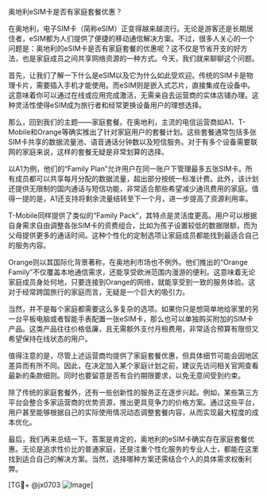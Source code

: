奥地利eSIM卡是否有家庭套餐优惠？

在奥地利，电子SIM卡（简称eSIM）正变得越来越流行。无论是游客还是长期居住者，eSIM都为人们提供了便捷的移动通信解决方案。不过，很多人关心的一个问题是：奥地利的eSIM卡是否有家庭套餐的优惠呢？这不仅是节省开支的好方法，也是家庭成员之间共享网络资源的一种方式。今天，我们就来聊聊这个问题。

首先，让我们了解一下什么是eSIM以及它为什么如此受欢迎。传统的SIM卡是物理卡片，需要插入手机才能使用。而eSIM则是嵌入式芯片，直接集成在设备中。这意味着你可以通过在线或应用完成激活，无需亲自去运营商的实体店铺办理。这种灵活性使得eSIM成为旅行者和经常更换设备用户的理想选择。

那么，回到我们的主题——家庭套餐。在奥地利，主流的电信运营商如A1、T-Mobile和Orange等确实推出了针对家庭用户的套餐计划。这些套餐通常包括多张SIM卡共享的数据流量池、语音通话分钟数以及短信服务。对于有多个设备需要联网的家庭来说，这样的套餐无疑是非常划算的选择。

以A1为例，他们的“Family Plan”允许用户在同一账户下管理最多五张SIM卡。所有成员都可以共享每月分配的数据流量，超出部分按统一标准计费。此外，该计划还提供无限制的国内通话与短信功能，非常适合那些希望减少通讯费用的家庭。值得一提的是，A1还支持将剩余流量结转至下一个月，进一步提高了资源利用率。

T-Mobile同样提供了类似的“Family Pack”，其特点是灵活度更高。用户可以根据自身需求自由调整各张SIM卡的资费组合，比如为孩子设置较低的数据限额，而为父母提供更多的通话时间。这种个性化的定制选项让家庭成员都能找到最适合自己的服务内容。

Orange则以其国际化背景著称，在奥地利市场也不例外。他们推出的“Orange Family”不仅覆盖本地通信需求，还能享受欧洲范围内漫游的便利。这意味着无论家庭成员身处何地，只要连接到Orange的网络，就能享受到一致的服务体验。这对于经常跨国旅行的家庭而言，无疑是一个巨大的吸引力。

当然，并不是每个家庭都需要这么多复杂的选项。如果你只是想简单地给家里的另一台平板电脑或者智能手表配置一张eSIM卡，那么也可以单独购买附加的SIM卡产品。这类产品往往价格低廉，且无需额外支付月租费用，非常适合预算有限但又希望保持在线状态的用户。

值得注意的是，尽管上述运营商均提供了家庭套餐优惠，但具体细节可能会因地区差异而有所不同。因此，在决定加入某个家庭计划之前，建议先访问相关官网查看最新的条款细则。同时也要留意是否有合约期限要求，以免无意间受到约束。

除了传统的家庭套餐外，还有一些创新性的服务正在逐步兴起。例如，某些第三方平台会整合多家运营商的优势资源，推出更具竞争力的价格方案。通过这些平台，用户甚至能够根据自己的实际使用情况动态调整套餐内容，从而实现最大程度的成本优化。

最后，我们再来总结一下。答案是肯定的，奥地利的eSIM卡确实存在家庭套餐优惠。无论是追求性价比的普通家庭，还是注重个性化服务的专业人士，都能在这里找到适合自己的解决方案。当然，选择哪种方案还需结合个人的具体需求权衡利弊。

[TG💪+ @jx0703 ![Image](https://github.com/user-attachments/assets/dbca1d08-cadb-493c-b0ec-ad6f7a83f270)]